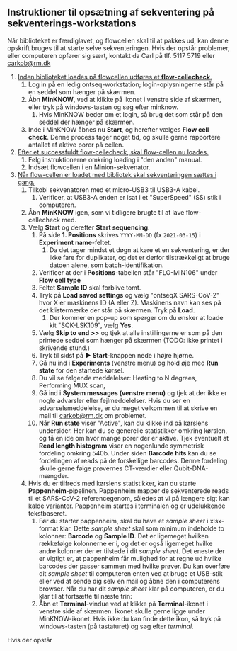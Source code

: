 ## Instruktioner til opsætning af sekventering på sekventerings-workstations

Når biblioteket er færdiglavet, og flowcellen skal til at pakkes ud, kan denne opskrift bruges til at starte selve sekventeringen. Hvis der opstår problemer, eller computeren opfører sig sært, kontakt da Carl på tlf. 5117 5719 eller carkob@rm.dk



1. <u>Inden biblioteket loades på flowcellen udføres et **flow-cellecheck**.</u>
   1. Log in på en ledig ontseq-workstation; login-oplysningerne står på en seddel som hænger på skærmen.
   2. Åbn **MinKNOW**, ved at klikke på ikonet i venstre side af skærmen, eller tryk på windows-tasten og søg efter minknow.
      1. Hvis MinKNOW beder om et login, så brug det som står på den seddel der hænger på skærmen.
   3. Inde i MinKNOW åbnes nu **Start**, og herefter vælges **Flow cell check**. Denne process tager noget tid, og skulle gerne rapportere antallet af aktive porer på cellen. 
2. <u>Efter et successfuldt flow-cellecheck, skal flow-cellen nu loades.</u>
   1.  Følg instruktionerne omkring loading i "den anden" manual.
   2. Indsæt flowcellen i en Minion-sekvenator.
3. <u>Når flow-cellen er loadet med bibliotek skal sekventeringen sættes i gang.</u>
   1. Tilkobl sekvenatoren med et micro-USB3 til USB3-A kabel.
      1. Verificer, at USB3-A enden er isat i et "SuperSpeed" (SS) stik i computeren.
   2. Åbn **MinKNOW** igen, som vi tidligere brugte til at lave flow-cellecheck med.
   3. Vælg **Start** og derefter **Start sequencing**.
      1. På side **1. Positions** skrives `YYYY-MM-DD` (fx `2021-03-15`) i **Experiment name**-feltet.
         1. Da det tager mindst et døgn at køre et en sekventering, er der ikke fare for duplikater, og det er derfor tilstrækkeligt at bruge datoen alene, som batch-identifikation. 
      2. Verificer at der i **Positions**-tabellen står "FLO-MIN106" under **Flow cell type**
      3. Feltet **Sample ID** skal forblive tomt.
      5. Tryk på **Load saved settings** og vælg "ontseqX SARS-CoV-2" hvor X er maskinens ID (A eller Z). Maskinens navn kan ses på det klistermærke der står på skærmen. Tryk på **Load**.
         1. Der kommer en pop-up som spørger om du ønsker at loade kit "SQK-LSK109", vælg **Yes**.
      6. Vælg **Skip to end >>** og tjek at alle instillingerne er som på den printede seddel som hænger på skærmen (TODO: ikke printet i skrivende stund.)
      7. Tryk til sidst på **▶ Start**-knappen nede i højre hjørne.
      8. Gå nu ind i **Experiments** (venstre menu) og hold øje med **Run state** for den startede kørsel.
      9. Du vil se følgende meddelelser: Heating to N degrees, Performing MUX scan, 
      10. Gå ind i **System messages (venstre menu)** og tjek at der ikke er nogle advarsler eller fejlmeddelelser. Hvis du ser en advarselsmeddelelse, er du meget velkommen til at skrive en mail til  carkob@rm.dk om problemet.
      11. Når **Run state** viser "Active", kan du klikke ind på kørslens undersider. Her kan du se generelle statistikker omkring kørslen, og få en ide om hvor mange porer der er aktive. Tjek eventuelt at **Read length histogram** viser en nogenlunde symmetrisk fordeling omkring 540b. Under siden **Barcode hits** kan du se fordelingen af reads på de forskellige barcodes. Denne fordeling skulle gerne følge prøvernes CT-værdier eller Qubit-DNA-mængder.
   4. Hvis du er tilfreds med kørslens statistikker, kan du starte **Pappenheim**-pipelinen. Pappenheim mapper de sekventerede reads til et SARS-CoV-2 referencegenom, således at vi på længere sigt kan kalde varianter. Pappenheim startes i terminalen og er udelukkende tekstbaseret. 
      1. Før du starter pappenheim, skal du have et *sample sheet* i xlsx-format klar. Dette *sample sheet* skal som minimum indeholde to kolonner: **Barcode** og **Sample ID**. Det er ligemeget hvilken rækkefølge kolonnerne er i, og det er også ligemeget hvilke andre kolonner der er tilstede i dit *sample sheet*. Det eneste der er vigtigt er, at pappenheim får mulighed for at regne ud hvilke barcodes der passer sammen med hvilke prøver. Du kan overføre dit *sample sheet* til computeren enten ved at bruge et USB-stik eller ved at sende dig selv en mail og åbne den i computerens browser. Når du har dit *sample sheet* klar på computeren, er du klar til at fortsætte til næste trin:
      2. Åbn et **Terminal**-vindue ved at klikke på **Terminal**-ikonet i venstre side af skærmen. Ikonet skulle gerne ligge under MinKNOW-ikonet. Hvis ikke du kan finde dette ikon, så tryk på windows-tasten (på tastaturet) og søg efter *terminal*.



Hvis der opstår 
